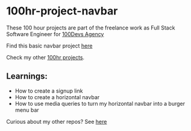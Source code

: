 # 100hr-project-navbar

These 100 hour projects are part of the freelance work as Full Stack Software Engineer for [100Devs Agency](https://www.linkedin.com/company/100devs/)

Find this basic navbar project [here](https://100hr-project-navbar.vercel.app/)

Check my other [100hr projects](https://github.com/agcdtmr/100hr-project-others).

## Learnings:
- How to create a signup link
- How to create a horizontal navbar
- How to use media queries to turn my horizontal navbar into a burger menu bar

Curious about my other repos? See [here](https://github.com/agcdtmr?tab=repositories)



